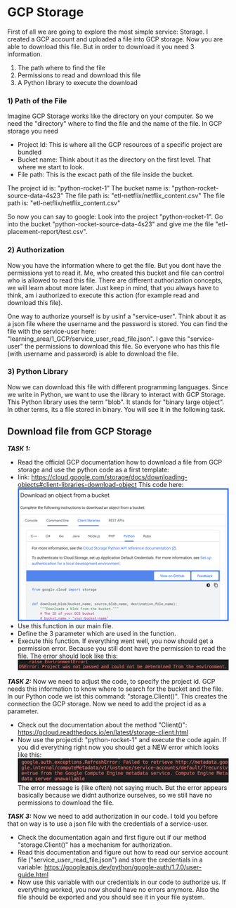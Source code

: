 
# GCP Storage
First of all we are going to explore the most simple service: Storage. 
I created a GCP account and uploaded a file into GCP storage. Now you are able to download this file. But in order to download it you need 3 information.

1) The path where to find the file
2) Permissions to read and download this file
3) A Python library to execute the download

### 1) Path of the File
Imagine GCP Storage works like the directory on your computer. So we need the "directory" where to find the file and the name of the file. In GCP storage you need
- Project Id: This is where all the GCP resources of a specific project are bundled
- Bucket name: Think about it as the directory on the first level. That where we start to look.
- File path: This is the excact path of the file inside the bucket.

The project id is: "python-rocket-1"
The bucket name is: "python-rocket-source-data-4s23"
The file path is: "etl-netflix/netflix_content.csv"
The file path is: "etl-netflix/netflix_content.csv"

So now you can say to google: Look into the project "python-rocket-1". Go into the bucket "python-rocket-source-data-4s23" and give me the file "etl-placement-report/test.csv".

### 2) Authorization
Now you have the information where to get the file. But you dont have the permissions yet to read it. 
Me, who created this bucket and file can control who is allowed to read this file.
There are different authorization concepts, we will learn about more later. Just keep in mind, that you always have to think, am i authorized to execute this action (for example read and download this file).

One way to authorize yourself is by usinf a "service-user". Think about it as a json file where the username and the password is stored.  You can find the file with the service-user here: "learning_area/1_GCP/service_user_read_file.json".
I gave this "service-user" the permissions to download this file. So everyone who has this file (with username and password) is able to download the file.

### 3) Python Library
Now we can download this file with different programming languages. Since we write in Python, we want to use the library to interact with GCP Storage. This Python library uses the term "blob". It stands for "binary large object". In other terms, its a file stored in binary. You will see it in the following task.



## Download file from GCP Storage
_**TASK 1:**_
- Read the official GCP documentation how to download a file from GCP storage and use the python code as a first template:
- link: https://cloud.google.com/storage/docs/downloading-objects#client-libraries-download-object
This code here:
![image](assets/gcp_storage_python_3.png)
- Use this function in our main file.
- Define the 3 parameter which are used in the function.
- Execute this function. If everything went well, you now should get a permission error. Because you still dont have the permission to read the file. The error should look like this:
![image](assets/project_error.png)


_**TASK 2:**_
Now we need to adjust the code, to specify the project id. GCP needs this information to know where to search for the bucket and the file. In our Python code we ist this command:
"storage.Client()". This creates the connection the GCP storage. Now we need to add the project id as a parameter. 
- Check out the documentation about the method "Client()": https://gcloud.readthedocs.io/en/latest/storage-client.html
- Now use the projectid: "python-rocket-1" and execute the code again.
If you did everything right now you should get a NEW error which looks like this:
![image](assets/gcp_storage_python_afterprojectid.png)
The error message is (like often) not saying much. But the error appears basically because we didnt authorize ourselves, so we still have no permissions to download the file.


_**TASK 3:**_
Now we need to add authorization in our code. I told you before that on way is to use a json file with the credentials of a service-user.

- Check the documentation again and first figure out if our method "storage.Client()" has a mechanism for authorization.
- Read this documentation and figure out how to read our service account file ("service_user_read_file.json") and store the credentials in a variable: https://googleapis.dev/python/google-auth/1.7.0/user-guide.html
- Now use this variable with our credentials in our code to authorize us.
If everything worked, you now should have no errors anymore. Also the file should be exported and you should see it in your file system.